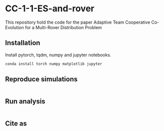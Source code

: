 # CC-1-1-ES-and-rover

This repository hold the code for the paper Adaptive Team Cooperative Co-Evolution for a Multi-Rover Distribution Problem

## Installation

Install pytorch, tqdm, numpy and jupyter notebooks.

```bash
conda install torch numpy matplotlib jupyter
```

## Reproduce simulations

```bash

```

## Run analysis

```bash

```

## Cite as
